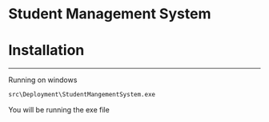 # Student Management System 





# Installation

------

Running on windows

```cmd
src\Deployment\StudentMangementSystem.exe
```

You will be running the exe file